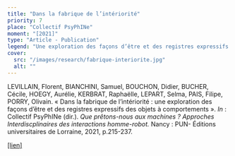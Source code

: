 ```yaml
---
title: "Dans la fabrique de l’intériorité"
priority: 7
place: "Collectif PsyPhINe"
moment: "[2021]"
type: "Article - Publication"
legend: "Une exploration des façons d’être et des registres expressifs des objets à comportements"
cover:
  src: "/images/research/fabrique-interiorite.jpg"
  alt: ""
---
```

LEVILLAIN, Florent, BIANCHINI, Samuel, BOUCHON, Didier, BUCHER, Cécile, HOEGY, Aurélie, KERBRAT, Raphaëlle, LEPART, Selma, PAIS, Filipe, PORRY, Olivain. « Dans la fabrique de l’intériorité : une exploration des façons d’être et des registres expressifs des objets à comportements ». _In_ : Collectif PsyPhINe (dir.). _Que prêtons-nous aux machines ? Approches Interdiscplinaires des interactions homme-robot._ Nancy : PUN- Éditions universitaires de Lorraine, 2021, p.215-237.

[[lien]](https://www.lcdpu.fr/livre/?GCOI=27000100824270)



